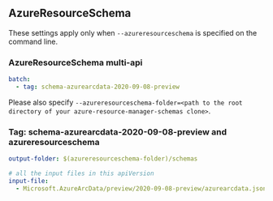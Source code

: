 ## AzureResourceSchema

These settings apply only when `--azureresourceschema` is specified on the command line.

### AzureResourceSchema multi-api

``` yaml $(azureresourceschema) && $(multiapi)
batch:
  - tag: schema-azurearcdata-2020-09-08-preview

```

Please also specify `--azureresourceschema-folder=<path to the root directory of your azure-resource-manager-schemas clone>`.

### Tag: schema-azurearcdata-2020-09-08-preview and azureresourceschema

``` yaml $(tag) == 'schema-azurearcdata-2020-09-08-preview' && $(azureresourceschema)
output-folder: $(azureresourceschema-folder)/schemas

# all the input files in this apiVersion
input-file:
  - Microsoft.AzureArcData/preview/2020-09-08-preview/azurearcdata.json

```
